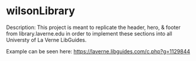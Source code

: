 # wilsonLibrary

Description:
This project is meant to replicate the header, hero, & footer from library.laverne.edu in order to implement these sections into all Universty of La Verne LibGuides.

Example can be seen here: https://laverne.libguides.com/c.php?g=1129844
